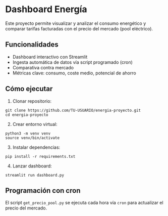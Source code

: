 # Dashboard Energía

Este proyecto permite visualizar y analizar el consumo energético y comparar tarifas facturadas con el precio del mercado (pool eléctrico).

## Funcionalidades

- Dashboard interactivo con Streamlit
- Ingesta automática de datos vía script programado (cron)
- Comparativa contra mercado
- Métricas clave: consumo, coste medio, potencial de ahorro

## Cómo ejecutar

1. Clonar repositorio:
```
git clone https://github.com/TU-USUARIO/energia-proyecto.git
cd energia-proyecto
```


2. Crear entorno virtual:
```
python3 -m venv venv
source venv/bin/activate
```


3. Instalar dependencias:
```
pip install -r requirements.txt
```


4. Lanzar dashboard:
```
streamlit run dashboard.py
```



## Programación con cron

El script `get_precio_pool.py` se ejecuta cada hora vía `cron` para actualizar el precio del mercado.



